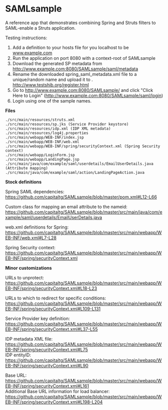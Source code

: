 # SAMLsample  
  
A reference app that demonstrates combining Spring and Struts filters to SAML-enable a Struts application.  
  
Testing instructions:
1. Add a definition to your hosts file for you localhost to be www.example.com
2. Run the application on port 8080 with a context-root of SAMLsample
3. Download the generated SP metadata from http://www.example.com:8080/SAMLsample/saml/metadata
4. Rename the downloaded spring_saml_metadata.xml file to a unique/random name and upload it to . http://www.testshib.org/register.html  
5. Go to http://www.example.com:8080/SAMLsample/ and click "Click Here to Login" (http://www.example.com:8080/SAMLsample/saml/login)  
6. Login using one of the sample names.  
  
**Files**
  
```
./src/main/resources/struts.xml
./src/main/resources/sp.jks (Service Provider keystore)
./src/main/resources/idp.xml (IDP XML metadata)
./src/main/resources/log4j.properties
./src/main/webapp/WEB-INF/index.jsp
./src/main/webapp/WEB-INF/web.xml
./src/main/webapp/WEB-INF/spring/securityContext.xml (Spring Security context)
./src/main/webapp/LoginForm.jsp
./src/main/webapp/LandingPage.jsp
./src/main/java/com/example/saml/userdetails/EmailUserDetails.java (Attribute mapping)
./src/main/java/com/example/saml/action/LandingPageAction.java
```
  
**Stock definitions**  
  
Spring SAML dependencies:  
https://github.com/capitaltg/SAMLsample/blob/master/pom.xml#L12-L66  
  
Custom class for mapping an email attribute to the nameid:  
https://github.com/capitaltg/SAMLsample/blob/master/src/main/java/com/example/saml/userdetails/EmailUserDetails.java  
  
web.xml definitions for Spring:  
https://github.com/capitaltg/SAMLsample/blob/master/src/main/webapp/WEB-INF/web.xml#L7-L28
  
Spring Security context:  
https://github.com/capitaltg/SAMLsample/blob/master/src/main/webapp/WEB-INF/spring/securityContext.xml  
  
**Minor customizations**

URLs to unprotect:  
https://github.com/capitaltg/SAMLsample/blob/master/src/main/webapp/WEB-INF/spring/securityContext.xml#L18-L23  
  
URLs to which to redirect for specific conditions:  
https://github.com/capitaltg/SAMLsample/blob/master/src/main/webapp/WEB-INF/spring/securityContext.xml#L109-L131  
  
Service Provider key definition:
https://github.com/capitaltg/SAMLsample/blob/master/src/main/webapp/WEB-INF/spring/securityContext.xml#L37-L55  
  
IDP metadata XML file: https://github.com/capitaltg/SAMLsample/blob/master/src/main/webapp/WEB-INF/spring/securityContext.xml#L75  
IDP entityID: https://github.com/capitaltg/SAMLsample/blob/master/src/main/webapp/WEB-INF/spring/securityContext.xml#L90   
  
Base URL:  
https://github.com/capitaltg/SAMLsample/blob/master/src/main/webapp/WEB-INF/spring/securityContext.xml#L161  
Additional Base URL information for load balancer: 
https://github.com/capitaltg/SAMLsample/blob/master/src/main/webapp/WEB-INF/spring/securityContext.xml#L198-L204
